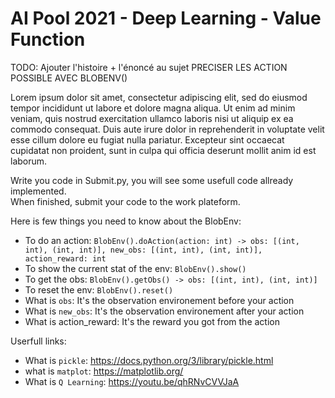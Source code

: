 # AI Pool 2021 - Deep Learning - Value Function

TODO: Ajouter l'histoire + l'énoncé au sujet
PRECISER LES ACTION POSSIBLE AVEC BLOBENV()

Lorem ipsum dolor sit amet, consectetur adipiscing elit, sed do eiusmod tempor incididunt ut labore et dolore magna aliqua.
Ut enim ad minim veniam, quis nostrud exercitation ullamco laboris nisi ut aliquip ex ea commodo consequat.
Duis aute irure dolor in reprehenderit in voluptate velit esse cillum dolore eu fugiat nulla pariatur.
Excepteur sint occaecat cupidatat non proident, sunt in culpa qui officia deserunt mollit anim id est laborum.

Write you code in Submit.py, you will see some usefull code allready implemented.<br>
When finished, submit your code to the work plateform.

Here is few things you need to know about the BlobEnv:

*   To do an action: ``BlobEnv().doAction(action: int) -> obs: [(int, int), (int, int)], new_obs: [(int, int), (int, int)], action_reward: int``
*   To show the current stat of the env: ``BlobEnv().show()``
*   To get the obs: ``BlobEnv().getObs() -> obs: [(int, int), (int, int)]``
*   To reset the env: ``BlobEnv().reset()``
*   What is ``obs``: It's the observation environement before your action
*   What is ``new_obs``: It's the observation environement after your action
*   What is action_reward: It's the reward you got from the action

Userfull links:<br>
*   What is ``pickle``: https://docs.python.org/3/library/pickle.html
*   what is ``matplot``: https://matplotlib.org/
*   What is ``Q Learning``: https://youtu.be/qhRNvCVVJaA
